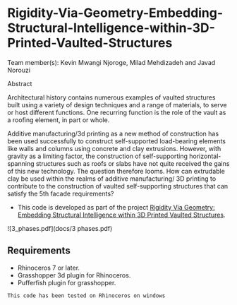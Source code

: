 # Rigidity-Via-Geometry-Embedding-Structural-Intelligence-within-3D-Printed-Vaulted-Structures
Team member(s): Kevin Mwangi Njoroge, Milad Mehdizadeh and Javad Norouzi

Abstract

Architectural history contains numerous examples of vaulted  structures built using a variety of design techniques and a range of materials, to serve or host different functions. One recurring function is the role of the vault as a roofing element, in part or whole.

Additive manufacturing/3d printing as a new method of construction has been used successfully to construct self-supported load-bearing elements like walls and columns using concrete and clay extrusions. However, with gravity as a limiting factor, the construction of self-supporting horizontal-spanning structures such as roofs or slabs have not quite received the gains of this new technology. The question therefore looms. How can extrudable clay be used within the realms of additive manufacturing/ 3D printing to contribute to the construction of vaulted self-supporting structures that can satisfy the 5th facade requirements?

- This code is developed as part of the project [Rigidity Via Geometry: Embedding Structural Intelligence within 3D Printed Vaulted Structures](https://blog.iaac.net/rigidity-via-geometry-embedding-structural-intelligence-within-3d-printed-vaulted-structures/).

![3_phases.pdf](docs/3 phases.pdf)



## Requirements
* Rhinoceros 7 or later.
* Grasshopper 3d plugin for Rhinoceros.
* Pufferfish plugin for grasshopper.

`This code has been tested on Rhinoceros on windows`
